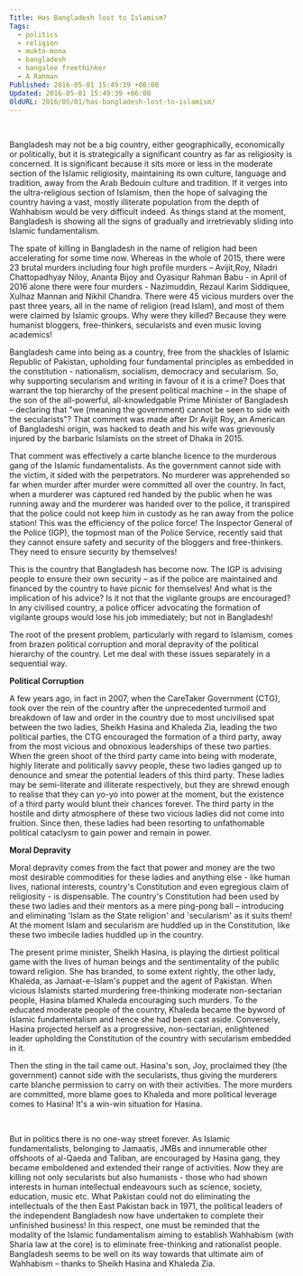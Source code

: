 ```yaml
---
Title: Has Bangladesh lost to Islamism?
Tags:
  - politics
  - religion
  - mukto-mona
  - bangladesh
  - bangalee freethinker
  - A Rahman
Published: 2016-05-01 15:49:39 +06:00
Updated: 2016-05-01 15:49:39 +06:00
OldURL: 2016/05/01/has-bangladesh-lost-to-islamism/
---
```


&nbsp;

Bangladesh may not be a big country, either geographically, economically or politically, but it is strategically a significant country as far as religiosity is concerned. It is significant because it sits more or less in the moderate section of the Islamic religiosity, maintaining its own culture, language and tradition, away from the Arab Bedouin culture and tradition. If it verges into the ultra-religious section of Islamism, then the hope of salvaging the country having a vast, mostly illiterate population from the depth of Wahhabism would be very difficult indeed. As things stand at the moment, Bangladesh is showing all the signs of gradually and irretrievably sliding into Islamic fundamentalism.

The spate of killing in Bangladesh in the name of religion had been accelerating for some time now. Whereas in the whole of 2015, there were 23 brutal murders including four high profile murders – Avijit,Roy, Niladri Chattopadhyay Niloy, Ananta Bijoy and Oyasiqur Rahman Babu - in April of 2016 alone there were four murders - Nazimuddin, Rezaul Karim Siddiquee, Xulhaz Mannan and Nikhil Chandra. There were 45 vicious murders over the past three years, all in the name of religion (read Islam), and most of them were claimed by Islamic groups. Why were they killed? Because they were humanist bloggers, free-thinkers, secularists and even music loving academics!

Bangladesh came into being as a country, free from the shackles of Islamic Republic of Pakistan, upholding four fundamental principles as embedded in the constitution - nationalism, socialism, democracy and secularism. So, why supporting secularism and writing in favour of it is a crime? Does that warrant the top hierarchy of the present political machine – in the shape of the son of the all-powerful, all-knowledgable Prime Minister of Bangladesh – declaring that "we (meaning the government) cannot be seen to side with the secularists"? That comment was made after Dr Avijit Roy, an American of Bangladeshi origin, was hacked to death and his wife was grievously injured by the barbaric Islamists on the street of Dhaka in 2015.

That comment was effectively a carte blanche licence to the murderous gang of the Islamic fundamentalists. As the government cannot side with the victim, it sided with the perpetrators. No murderer was apprehended so far when murder after murder were committed all over the country. In fact, when a murderer was captured red handed by the public when he was running away and the murderer was handed over to the police, it transpired that the police could not keep him in custody as he ran away from the police station! This was the efficiency of the police force! The Inspector General of the Police (IGP), the topmost man of the Police Service, recently said that they cannot ensure safety and security of the bloggers and free-thinkers. They need to ensure security by themselves!

This is the country that Bangladesh has become now. The IGP is advising people to ensure their own security – as if the police are maintained and financed by the country to have picnic for themselves! And what is the implication of his advice? Is it not that the vigilante groups are encouraged? In any civilised country, a police officer advocating the formation of vigilante groups would lose his job immediately; but not in Bangladesh!

The root of the present problem, particularly with regard to Islamism, comes from brazen political corruption and moral depravity of the political hierarchy of the country. Let me deal with these issues separately in a sequential way.

<strong>Political Corruption</strong>

A few years ago, in fact in 2007, when the CareTaker Government (CTG), took over the rein of the country after the unprecedented turmoil and breakdown of law and order in the country due to most uncivilised spat between the two ladies, Sheikh Hasina and Khaleda Zia, leading the two political parties, the CTG encouraged the formation of a third party, away from the most vicious and obnoxious leaderships of these two parties. When the green shoot of the third party came into being with moderate, highly literate and politically savvy people, these two ladies ganged up to denounce and smear the potential leaders of this third party. These ladies may be semi-literate and illiterate respectively, but they are shrewd enough to realise that they can yo-yo into power at the moment, but the existence of a third party would blunt their chances forever. The third party in the hostile and dirty atmosphere of these two vicious ladies did not come into fruition. Since then, these ladies had been resorting to unfathomable political cataclysm to gain power and remain in power.

<strong>Moral Depravity</strong>

Moral depravity comes from the fact that power and money are the two most desirable commodities for these ladies and anything else - like human lives, national interests, country's Constitution and even egregious claim of religiosity - is dispensable. The country's Constitution had been used by these two ladies and their mentors as a mere ping-pong ball – introducing and eliminating 'Islam as the State religion' and 'secularism' as it suits them! At the moment Islam and secularism are huddled up in the Constitution, like these two imbecile ladies huddled up in the country.

The present prime minister, Sheikh Hasina, is playing the dirtiest political game with the lives of human beings and the sentimentality of the public toward religion. She has branded, to some extent rightly, the other lady, Khaleda, as Jamaat-e-Islam's puppet and the agent of Pakistan. When vicious Islamists started murdering free-thinking moderate non-sectarian people, Hasina blamed Khaleda encouraging such murders. To the educated moderate people of the country, Khaleda became the byword of Islamic fundamentalism and hence she had been cast aside. Conversely, Hasina projected herself as a progressive, non-sectarian, enlightened leader upholding the Constitution of the country with secularism embedded in it.

Then the sting in the tail came out. Hasina's son, Joy, proclaimed they (the government) cannot side with the secularists, thus giving the murderers carte blanche permission to carry on with their activities. The more murders are committed, more blame goes to Khaleda and more political leverage comes to Hasina! It's a win-win situation for Hasina.

&nbsp;

But in politics there is no one-way street forever. As Islamic fundamentalists, belonging to Jamaatis, JMBs and innumerable other offshoots of al-Qaeda and Taliban, are encouraged by Hasina gang, they became emboldened and extended their range of activities. Now they are killing not only secularists but also humanists - those who had shown interests in human intellectual endeavours such as science, society, education, music etc. What Pakistan could not do eliminating the intellectuals of the then East Pakistan back in 1971, the political leaders of the independent Bangladesh now have undertaken to complete their unfinished business! In this respect, one must be reminded that the modality of the Islamic fundamentalism aiming to establish Wahhabism (with Sharia law at the core) is to eliminate free-thinking and rationalist people. Bangladesh seems to be well on its way towards that ultimate aim of Wahhabism – thanks to Sheikh Hasina and Khaleda Zia.

&nbsp;
